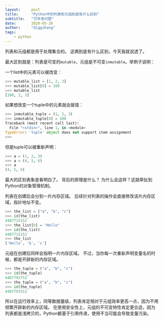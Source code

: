 ```yaml
---
layout:     post
title:      "Python中的列表和元组到底有什么区别"
subtitle:   "万年老问题"
date:       2020-05-26
author:     "diggzhang"
tags:
    - python
---
```


列表和元组都是用于处理集合的。
这俩到底有什么区别，今天我就说透了。

最大区别就是：列表是可变的`mutable`，元组是不可变`inmutable`。举例子说明：

一个list中的元素可以被改变：

```python
>>> mutable_list = [1, 2, 3]
>>> mutable_list[0] = 100
>>> mutable_list
[100, 2, 3]
```

如果想改变一个tuple中的元素就会报错：

```python
>>> inmutable_tuple = (1, 2, 3)
>>> inmutable_tuple[0] = 100
Traceback (most recent call last):
  File "<stdin>", line 1, in <module>
TypeError: 'tuple' object does not support item assignment
>>>
```

但是tuple可以被重新声明：

```python
>>> a = (1, 2, 3)
>>> a = (4, 5, 6)
>>> a
(4, 5, 6)
```

最大的区别表象是看明白了。
背后的原理是什么？
为什么会这样？这就牵扯到Python的对象管理机制。

列表在创建后会分到一片内存区域。
后续针对列表的操作会直接修改该片内存区域，指针地址不变。

```python
>>> the_list = ["a", "b", "c"]
>>> id(the_list)
4487715152
>>> the_list[0] = "Hello"
>>> id(the_list)
4487715152
>>> the_list
['Hello', 'b', 'c']
```

元组在创建后同样会指明一片内存区域。
不过，当你每一次重新声明变量名的时候，都是开辟新的内存区域。

```python
>>> the_tuple = ("a", "b", "c")
>>> id(the_tuple)
4487792752
>>> the_tuple = ("a", "b", "c")
>>> id(the_tuple)
4487793312
```

所以在运行效率上，同等数据量级，列表肯定相对于元组效率更高一点，因为不用频繁开辟新的内存区域。
在使用安全性上，元组的不可变特性肯定更合适，因为列表都是浅拷贝的，Python都基于引用传递，使用不当可能会导致变量污染。